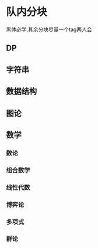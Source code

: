 <!--
 * @Autor: violet apricity ( Zhuangpx )
 * @Date: 2022-05-01 23:28:39
 * @LastEditors: violet apricity ( Zhuangpx )
 * @LastEditTime: 2022-05-01 23:35:29
 * @FilePath: \apricitye:\桌面\ACM\队内分块.md
 * @Description:  Zhuangpx : Violet && Apricity:/ The warmth of the sun in the winter /
-->

# 队内分块

黑体必学,其余分块尽量一个tag两人会

## DP

## 字符串

## 数据结构

## 图论

## 数学

### 数论

### 组合数学

### 线性代数

### 博弈论

### 多项式

### 群论
